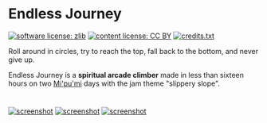 # Endless Journey

[![software license: zlib](material/readme/badge_license_software.svg)](LICENSE.txt)
[![content license: CC BY](material/readme/badge_license_content.svg)](https://creativecommons.org/licenses/by/4.0/)
[![credits.txt](material/readme/badge_credits.svg)](executable/data/credits.txt)

Roll around in circles, try to reach the top, fall back to the bottom, and never give up.

Endless Journey is a **spiritual arcade climber** made in less than sixteen hours on two [Mi'pu'mi][1] days with the jam theme "slippery slope".

#

[![screenshot](material/screenshots/enj_screen_001t.jpg)](material/screenshots/enj_screen_001.jpg?raw=true)
[![screenshot](material/screenshots/enj_screen_002t.jpg)](material/screenshots/enj_screen_002.jpg?raw=true)
[![screenshot](material/screenshots/enj_screen_003t.jpg)](material/screenshots/enj_screen_003.jpg?raw=true)

[1]: https://mipumi.com